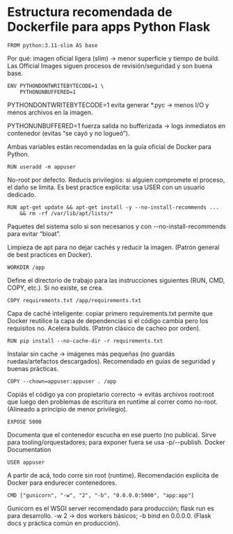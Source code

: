 # Estructura recomendada de Dockerfile para apps Python Flask
```
FROM python:3.11-slim AS base
```
Por qué: imagen oficial ligera (slim) → menor superficie y tiempo de build. Las Official Images siguen procesos de revisión/seguridad y son buena base. 

```
ENV PYTHONDONTWRITEBYTECODE=1 \
    PYTHONUNBUFFERED=1
```

PYTHONDONTWRITEBYTECODE=1 evita generar *.pyc → menos I/O y menos archivos en la imagen.

PYTHONUNBUFFERED=1 fuerza salida no bufferizada → logs inmediatos en contenedor (evitas “se cayó y no logueó”).

Ambas variables están recomendadas en la guía oficial de Docker para Python. 

```
RUN useradd -m appuser
```

No-root por defecto. Reducís privilegios: si alguien compromete el proceso, el daño se limita. Es best practice explícita: usa USER con un usuario dedicado. 

```
RUN apt-get update && apt-get install -y --no-install-recommends ...
    && rm -rf /var/lib/apt/lists/*
```

Paquetes del sistema solo si son necesarios y con --no-install-recommends para evitar “bloat”.

Limpieza de apt para no dejar cachés y reducir la imagen. (Patrón general de best practices en Docker). 

```
WORKDIR /app
```

Define el directorio de trabajo para las instrucciones siguientes (RUN, CMD, COPY, etc.). Si no existe, se crea. 

```
COPY requirements.txt /app/requirements.txt
```

Capa de caché inteligente: copiar primero requirements.txt permite que Docker reutilice la capa de dependencias si el código cambia pero los requisitos no. Acelera builds. (Patrón clásico de cacheo por orden). 

```
RUN pip install --no-cache-dir -r requirements.txt
```

Instalar sin cache → imágenes más pequeñas (no guardás ruedas/artefactos descargados). Recomendado en guías de seguridad y buenas prácticas. 

```
COPY --chown=appuser:appuser . /app
```

Copiás el código ya con propietario correcto → evitás archivos root:root que luego den problemas de escritura en runtime al correr como no-root. (Alineado a principio de menor privilegio). 

```
EXPOSE 5000
```

Documenta que el contenedor escucha en ese puerto (no publica). Sirve para tooling/orquestadores; para exponer fuera se usa -p/--publish. 
Docker Documentation

```
USER appuser
```

A partir de acá, todo corre sin root (runtime). Recomendación explícita de Docker para endurecer contenedores. 

```
CMD ["gunicorn", "-w", "2", "-b", "0.0.0.0:5000", "app:app"]
```

Gunicorn es el WSGI server recomendado para producción; flask run es para desarrollo. -w 2 → dos workers básicos; -b bind en 0.0.0.0. (Flask docs y práctica común en producción). 
